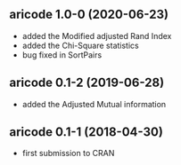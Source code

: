 
## aricode 1.0-0 (2020-06-23)

  -	added the Modified adjusted Rand Index
  -	added the Chi-Square statistics
  - bug fixed in SortPairs

## aricode 0.1-2	(2019-06-28)
  
  -	added the Adjusted Mutual information

## aricode 0.1-1	(2018-04-30)

  -	first submission to CRAN
